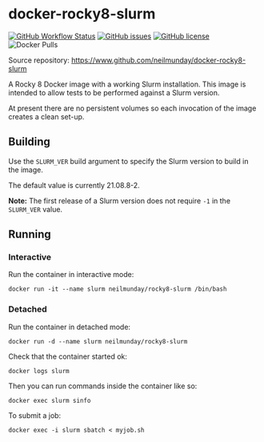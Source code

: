 # docker-rocky8-slurm

[![GitHub Workflow Status](https://img.shields.io/github/workflow/status/neilmunday/docker-rocky8-slurm/Docker%20Image%20CI)](https://github.com/neilmunday/docker-rocky8-slurm/actions/workflows/docker-image.yml) [![GitHub issues](https://img.shields.io/github/issues/neilmunday/docker-rocky8-slurm)](https://github.com/neilmunday/docker-rocky8-slurm/issues) [![GitHub license](https://img.shields.io/github/license/neilmunday/docker-rocky8-slurm)](https://github.com/neilmunday/docker-rocky8-slurm/blob/main/LICENSE) ![Docker Pulls](https://img.shields.io/docker/pulls/neilmunday/rocky8-slurm)

Source repository: https://www.github.com/neilmunday/docker-rocky8-slurm

A Rocky 8 Docker image with a working Slurm installation. This image is intended to allow tests to be performed against a Slurm version.

At present there are no persistent volumes so each invocation of the image creates a clean set-up.

## Building

Use the `SLURM_VER` build argument to specify the Slurm version to build in the image.

The default value is currently 21.08.8-2.

**Note:** The first release of a Slurm version does not require `-1` in the `SLURM_VER` value.

## Running

### Interactive

Run the container in interactive mode:

```
docker run -it --name slurm neilmunday/rocky8-slurm /bin/bash
```

### Detached

Run the container in detached mode:

```
docker run -d --name slurm neilmunday/rocky8-slurm
```

Check that the container started ok:

```
docker logs slurm
```

Then you can run commands inside the container like so:

```
docker exec slurm sinfo
```

To submit a job:

```
docker exec -i slurm sbatch < myjob.sh
```
